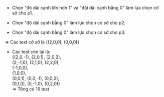 - Chọn "độ dài cạnh lớn hơn 1" và "đội dài cạnh bằng 0" làm lựa chọn cở sở cho p1.

- Chọn "độ dài cạnh bằng 0" làm lựa chọn cơ sở cho p2.

- Chọn "độ dài cạnh bằng 0" làm lựa chọn cơ sở cho p3.

=> Các test cở sở là {(2,0,0), (0,0,0)}

- Các test còn lại là: <br>
{(2,0,-1), (2,0,1), (2,0,2),<br>
 (2,-1,0), (2,1,0), (2,2,0), <br>
 (-1,0,0), <br>
 (1,0,0), <br>
 (0,0,1), (0,0,-1), (0,0,2), <br>
 (0,1,0), (0,-1,0), (0,2,0)} <br>
=> Tổng có 16 test
